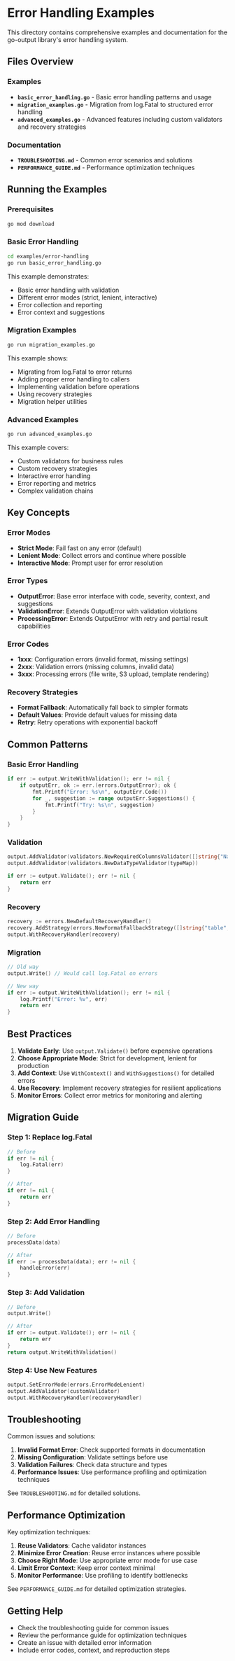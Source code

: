 # Error Handling Examples

This directory contains comprehensive examples and documentation for the go-output library's error handling system.

## Files Overview

### Examples
- **`basic_error_handling.go`** - Basic error handling patterns and usage
- **`migration_examples.go`** - Migration from log.Fatal to structured error handling
- **`advanced_examples.go`** - Advanced features including custom validators and recovery strategies

### Documentation
- **`TROUBLESHOOTING.md`** - Common error scenarios and solutions
- **`PERFORMANCE_GUIDE.md`** - Performance optimization techniques

## Running the Examples

### Prerequisites
```bash
go mod download
```

### Basic Error Handling
```bash
cd examples/error-handling
go run basic_error_handling.go
```

This example demonstrates:
- Basic error handling with validation
- Different error modes (strict, lenient, interactive)
- Error collection and reporting
- Error context and suggestions

### Migration Examples
```bash
go run migration_examples.go
```

This example shows:
- Migrating from log.Fatal to error returns
- Adding proper error handling to callers
- Implementing validation before operations
- Using recovery strategies
- Migration helper utilities

### Advanced Examples
```bash
go run advanced_examples.go
```

This example covers:
- Custom validators for business rules
- Custom recovery strategies
- Interactive error handling
- Error reporting and metrics
- Complex validation chains

## Key Concepts

### Error Modes
- **Strict Mode**: Fail fast on any error (default)
- **Lenient Mode**: Collect errors and continue where possible
- **Interactive Mode**: Prompt user for error resolution

### Error Types
- **OutputError**: Base error interface with code, severity, context, and suggestions
- **ValidationError**: Extends OutputError with validation violations
- **ProcessingError**: Extends OutputError with retry and partial result capabilities

### Error Codes
- **1xxx**: Configuration errors (invalid format, missing settings)
- **2xxx**: Validation errors (missing columns, invalid data)
- **3xxx**: Processing errors (file write, S3 upload, template rendering)

### Recovery Strategies
- **Format Fallback**: Automatically fall back to simpler formats
- **Default Values**: Provide default values for missing data
- **Retry**: Retry operations with exponential backoff

## Common Patterns

### Basic Error Handling
```go
if err := output.WriteWithValidation(); err != nil {
    if outputErr, ok := err.(errors.OutputError); ok {
        fmt.Printf("Error: %s\n", outputErr.Code())
        for _, suggestion := range outputErr.Suggestions() {
            fmt.Printf("Try: %s\n", suggestion)
        }
    }
}
```

### Validation
```go
output.AddValidator(validators.NewRequiredColumnsValidator([]string{"Name", "Email"}))
output.AddValidator(validators.NewDataTypeValidator(typeMap))

if err := output.Validate(); err != nil {
    return err
}
```

### Recovery
```go
recovery := errors.NewDefaultRecoveryHandler()
recovery.AddStrategy(errors.NewFormatFallbackStrategy([]string{"table", "csv", "json"}))
output.WithRecoveryHandler(recovery)
```

### Migration
```go
// Old way
output.Write() // Would call log.Fatal on errors

// New way
if err := output.WriteWithValidation(); err != nil {
    log.Printf("Error: %v", err)
    return err
}
```

## Best Practices

1. **Validate Early**: Use `output.Validate()` before expensive operations
2. **Choose Appropriate Mode**: Strict for development, lenient for production
3. **Add Context**: Use `WithContext()` and `WithSuggestions()` for detailed errors
4. **Use Recovery**: Implement recovery strategies for resilient applications
5. **Monitor Errors**: Collect error metrics for monitoring and alerting

## Migration Guide

### Step 1: Replace log.Fatal
```go
// Before
if err != nil {
    log.Fatal(err)
}

// After
if err != nil {
    return err
}
```

### Step 2: Add Error Handling
```go
// Before
processData(data)

// After
if err := processData(data); err != nil {
    handleError(err)
}
```

### Step 3: Add Validation
```go
// Before
output.Write()

// After
if err := output.Validate(); err != nil {
    return err
}
return output.WriteWithValidation()
```

### Step 4: Use New Features
```go
output.SetErrorMode(errors.ErrorModeLenient)
output.AddValidator(customValidator)
output.WithRecoveryHandler(recoveryHandler)
```

## Troubleshooting

Common issues and solutions:

1. **Invalid Format Error**: Check supported formats in documentation
2. **Missing Configuration**: Validate settings before use
3. **Validation Failures**: Check data structure and types
4. **Performance Issues**: Use performance profiling and optimization techniques

See `TROUBLESHOOTING.md` for detailed solutions.

## Performance Optimization

Key optimization techniques:

1. **Reuse Validators**: Cache validator instances
2. **Minimize Error Creation**: Reuse error instances where possible
3. **Choose Right Mode**: Use appropriate error mode for use case
4. **Limit Error Context**: Keep error context minimal
5. **Monitor Performance**: Use profiling to identify bottlenecks

See `PERFORMANCE_GUIDE.md` for detailed optimization strategies.

## Getting Help

- Check the troubleshooting guide for common issues
- Review the performance guide for optimization techniques
- Create an issue with detailed error information
- Include error codes, context, and reproduction steps